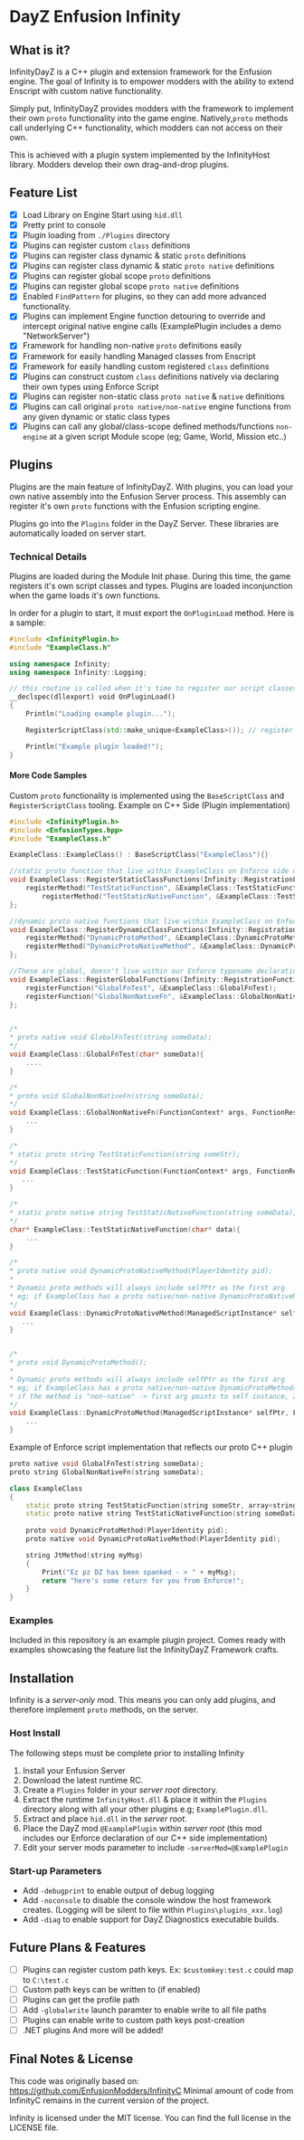 

DayZ Enfusion Infinity 
===============

## What is it?

InfinityDayZ is a C++ plugin and extension framework for the Enfusion engine. The goal of Infinity is to empower modders with the ability to extend Enscript with custom native functionality.  

Simply put, InfinityDayZ provides modders with the framework to implement their own `proto` functionality into the game engine. Natively,`proto` methods call underlying C++ functionality, which modders can not access on their own. 

This is achieved with a plugin system implemented by the InfinityHost library. Modders develop their own drag-and-drop plugins.

## Feature List

- [x] Load Library on Engine Start using `hid.dll`
- [x] Pretty print to console
- [x] Plugin loading from `./Plugins` directory
- [x] Plugins can register custom `class` definitions
- [x] Plugins can register class dynamic & static `proto` definitions
- [x] Plugins can register class dynamic & static `proto native` definitions
- [x] Plugins can register global scope `proto` definitions
- [x] Plugins can register global scope `proto native` definitions
- [x] Enabled `FindPattern` for plugins, so they can add more advanced functionality.
- [x] Plugins can implement Engine function detouring to override and intercept original native engine calls (ExamplePlugin includes a demo "NetworkServer")
- [x] Framework for handling non-native `proto` definitions easily
- [x] Framework for easily handling Managed classes from Enscript
- [x] Framework for easily handling custom registered `class` definitions
- [x] Plugins can construct custom `class` definitions natively via declaring their own types using Enforce Script
- [x] Plugins can register non-static class `proto native` & `native` definitions
- [x] Plugins can call original `proto native/non-native` engine functions from any given dynamic or static class types
- [x] Plugins can call any global/class-scope defined methods/functions `non-engine` at a given script Module scope (eg; Game, World, Mission etc..)  
      
## Plugins

Plugins are the main feature of InfinityDayZ. With plugins, you can load your own native assembly into the Enfusion Server process. This assembly can register it's own `proto` functions with the Enfusion scripting engine. 

Plugins go into the `Plugins` folder in the DayZ Server. These libraries are automatically loaded on server start. 

### Technical Details

Plugins are loaded during the Module Init phase. During this time, the game registers it's own script classes and types. Plugins are loaded inconjunction when the game loads it's own functions.

In order for a plugin to start, it must export the `OnPluginLoad` method. Here is a sample:

```c++
#include <InfinityPlugin.h>
#include "ExampleClass.h"

using namespace Infinity;
using namespace Infinity::Logging;

// this routine is called when it's time to register our script classes
__declspec(dllexport) void OnPluginLoad()
{
	Println("Loading example plugin...");

	RegisterScriptClass(std::make_unique<ExampleClass>()); // register our example class

	Println("Example plugin loaded!");
}
```

#### More Code Samples

Custom `proto` functionality is implemented using the `BaseScriptClass` and `RegisterScriptClass` tooling.
Example on C++ Side (Plugin implementation)
```c++
#include <InfinityPlugin.h>
#include <EnfusionTypes.hpp>
#include "ExampleClass.h"

ExampleClass::ExampleClass() : BaseScriptClass("ExampleClass"){}

//static proto function that live within ExampleClass on Enforce side of things
void ExampleClass::RegisterStaticClassFunctions(Infinity::RegistrationFunction registerMethod){
	registerMethod("TestStaticFunction", &ExampleClass::TestStaticFunction);
    	registerMethod("TestStaticNativeFunction", &ExampleClass::TestStaticNativeFunction);
};

//dynamic proto native functions that live within ExampleClass on Enforce side of things
void ExampleClass::RegisterDynamicClassFunctions(Infinity::RegistrationFunction registerMethod) {
	registerMethod("DynamicProtoMethod", &ExampleClass::DynamicProtoMethod);
	registerMethod("DynamicProtoNativeMethod", &ExampleClass::DynamicProtoNativeMethod);
};

//These are global, doesn't live within our Enforce typename declaration, but it points it's functionality here :)
void ExampleClass::RegisterGlobalFunctions(Infinity::RegistrationFunction registerFunction) {
	registerFunction("GlobalFnTest", &ExampleClass::GlobalFnTest);
	registerFunction("GlobalNonNativeFn", &ExampleClass::GlobalNonNativeFn);
};


/*
* proto native void GlobalFnTest(string someData);
*/
void ExampleClass::GlobalFnTest(char* someData){
    ....
}

/*
* proto void GlobalNonNativeFn(string someData);
*/
void ExampleClass::GlobalNonNativeFn(FunctionContext* args, FunctionResult* result){
    ...
}

/*
* static proto string TestStaticFunction(string someStr);
*/
void ExampleClass::TestStaticFunction(FunctionContext* args, FunctionResult* result){
   ...
}

/*
* static proto native string TestStaticNativeFunction(string someData);
*/
char* ExampleClass::TestStaticNativeFunction(char* data){
    ...
}

/*
* proto native void DynamicProtoNativeMethod(PlayerIdentity pid);
* 
* Dynamic proto methods will always include selfPtr as the first arg
* eg; if ExampleClass has a proto native/non-native DynamicProtoNativeMethod(arg), it's first arg will be a ptr to ExampleClass instance followed by regular args.
*/
void ExampleClass::DynamicProtoNativeMethod(ManagedScriptInstance* selfPtr, PlayerIdentity* playerIdentity){
   ...
}


/*
* proto void DynamicProtoMethod();
* 
* Dynamic proto methods will always include selfPtr as the first arg
* eg; if ExampleClass has a proto native/non-native DynamicProtoMethod(arg), it's first arg will be a ptr to ExampleClass instance followed by regular args.
* if the method is "non-native" -> first arg points to self instance, 2nd arg is FunctionContext, 3rd arg is FunctionResult
*/
void ExampleClass::DynamicProtoMethod(ManagedScriptInstance* selfPtr, FunctionContext* args, FunctionResult* result){
    ...
}
```

Example of Enforce script implementation that reflects our proto C++ plugin 
```c++
proto native void GlobalFnTest(string someData);
proto string GlobalNonNativeFn(string someData);

class ExampleClass
{
	static proto string TestStaticFunction(string someStr, array<string> someArr);
	static proto native string TestStaticNativeFunction(string someData);
	
	proto void DynamicProtoMethod(PlayerIdentity pid);
	proto native void DynamicProtoNativeMethod(PlayerIdentity pid);

	string JtMethod(string myMsg)
	{
		Print("Ez pz DZ has been spanked - > " + myMsg);
		return "here's some return for you from Enforce!";
	}
}
```

### Examples

Included in this repository is an example plugin project. Comes ready with examples showcasing the feature list the InfinityDayZ Framework crafts.

## Installation

Infinity is a *server-only* mod. This means you can only add plugins, and therefore implement `proto` methods, on the server.

### Host Install

The following steps must be complete prior to installing Infinity

1. Install your Enfusion Server 
2. Download the latest runtime RC. 
2. Create a `Plugins` folder in your *server root* directory.
3. Extract the runtime `InfinityHost.dll` & place it within the `Plugins` directory along with all your other plugins e.g; `ExamplePlugin.dll`.
4. Extract and place `hid.dll` in the *server root*.
5. Place the DayZ mod `@ExamplePlugin` within *server root* (this mod includes our Enforce declaration of our C++ side implementation)
6. Edit your server mods parameter to include `-serverMod=@ExamplePlugin`

### Start-up Parameters
- Add `-debugprint` to enable output of debug logging
- Add `-noconsole` to disable the console window the host framework creates. (Logging will be silent to file within `Plugins\plugins_xxx.log`)
- Add `-diag` to enable support for DayZ Diagnostics executable builds.

## Future Plans & Features
- [ ] Plugins can register custom path keys. Ex: `$customkey:test.c` could map to `C:\test.c`
- [ ] Custom path keys can be written to (if enabled)
- [ ] Plugins can get the profile path
- [ ] Add `-globalwrite` launch paramter to enable write to all file paths
- [ ] Plugins can enable write to custom path keys post-creation
- [ ] .NET plugins
And more will be added!

## Final Notes & License

This code was originally based on: https://github.com/EnfusionModders/InfinityC
Minimal amount of code from InfinityC remains in the current version of the project.

Infinity is licensed under the MIT license. You can find the full license in the LICENSE file.

